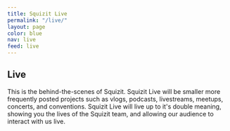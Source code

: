 ```yaml
---
title: Squizit Live
permalink: "/live/"
layout: page
color: blue
nav: live
feed: live
---
```


## Live
This is the behind-the-scenes of Squizit. Squizit Live will be smaller more frequently posted projects such as vlogs, podcasts, livestreams, meetups, concerts, and conventions. Squizit Live will live up to it's double meaning, showing you the lives of the Squizit team, and allowing our audience to interact with us live.
